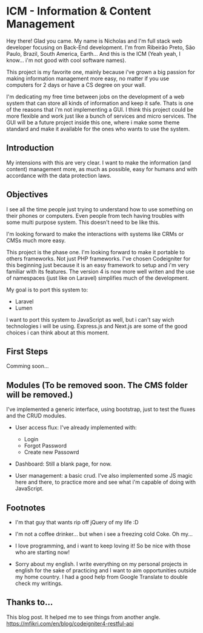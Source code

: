 # ICM - Information & Content Management

Hey there! Glad you came. My name is Nicholas and I'm full stack web developer
focusing on Back-End development. I'm from Ribeirão Preto, São Paulo, Brazil,
South America, Earth... And this is the ICM (Yeah yeah, I
know... i'm not good with cool software names).

This project is my favorite one, mainly because i've grown a big passion for
making information management more easy, no matter if you use computers for 2
days or have a CS degree on your wall.

I'm dedicating my free time between jobs on the development of a web system
that can store all kinds of information and keep it safe. Thats is one of the
reasons that i'm not implementing a GUI. I think this project could be more
flexible and work just like a bunch of services and micro services. The GUI
will be a future project inside this one, where i make some theme standard
and make it available for the ones who wants to use the system.

## Introduction

My intensions with this are very clear. I want to make the information (and
content) management more, as much as possible, easy for humans and with
accordance with the data protection laws.

## Objectives

I see all the time people just trying to understand how to use something on
their phones or computers. Even people from tech having troubles with some
multi purpose system. This doesn't need to be like this.

I'm looking forward to make the interactions with systems like CRMs or CMSs
much more easy.

This project is the phase one. I'm looking forward to make it portable to
others frameworks. Not just PHP frameworks. I've chosen Codeigniter for this
beginning just because it is an easy framework to setup and i'm very familiar
with its features. The version 4 is now more well writen and the use of
namespaces (just like on Laravel) simplifies much of the development.

My goal is to port this system to:

- Laravel
- Lumen

I want to port this system to JavaScript as well, but i can't say wich
technologies i will be using. Express.js and Next.js are some of the good
choices i can think about at this moment.

## First Steps

Comming soon...

## Modules (To be removed soon. The CMS folder will be removed.)

I've implemented a generic interface, using bootstrap, just to test the fluxes
and the CRUD modules.

- User access flux: I've already implemented with:
    - Login
    - Forgot Password
    - Create new Passowrd

- Dashboard: Still a blank page, for now.

- User management: a basic crud. I've also implemented some JS magic here and
there, to practice more and see what i'm capable of doing with JavaScript.

## Footnotes
- I'm that guy that wants rip off jQuery of my life :D

- I'm not a coffee drinker... but when i see a freezing cold Coke. Oh my...

- I love programming, and i want to keep loving it! So be nice with those who
are starting now!

- Sorry about my english. I write everything on my personal projects in english
for the sake of practicing and I want to aim opportunities outside my home
country. I had a good help from Google Translate to double check my writings.

## Thanks to...

This blog post. It helped me to see things from another angle.
https://mfikri.com/en/blog/codeigniter4-restful-api